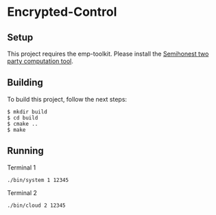 # Encrypted-Control
## Setup
This project requires the emp-toolkit. Please install the [Semihonest two party computation tool](https://github.com/emp-toolkit/emp-sh2pc).

## Building
To build this project, follow the next steps:
```
$ mkdir build
$ cd build
$ cmake ..
$ make
```
## Running 
Terminal 1
```
./bin/system 1 12345
```

Terminal 2
```
./bin/cloud 2 12345
```

